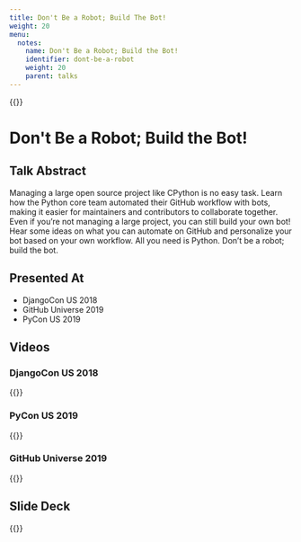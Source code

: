 ```yaml
---
title: Don't Be a Robot; Build The Bot!
weight: 20
menu:
  notes:
    name: Don't Be a Robot; Build the Bot!
    identifier: dont-be-a-robot
    weight: 20
    parent: talks
---
```


{{<note title="Don't Be a Robot; Build The Bot!">}}

# Don't Be a Robot; Build the Bot!

## Talk Abstract 


Managing a large open source project like CPython is no easy task.
Learn how the Python core team automated their GitHub workflow with bots, making it easier for maintainers and contributors to collaborate together.
Even if you’re not managing a large project, you can still build your own bot! Hear some ideas on what you can automate on GitHub and personalize your
bot based on your own workflow. All you need is Python. Don’t be a robot; build the bot.


## Presented At

- DjangoCon US 2018
- GitHub Universe 2019
- PyCon US 2019

## Videos

### DjangoCon US 2018

{{<youtube uOLs3QeZy7M>}}


### PyCon US 2019

{{<youtube _xdEAxLuj9Y>}}

### GitHub Universe 2019

{{<youtube GayKuDpi97o>}}

## Slide Deck

<script defer class="speakerdeck-embed" data-id="e24bf5ef755e4773843f0517069b4dfa" data-ratio="1.77777777777778" src="//speakerdeck.com/assets/embed.js"></script>

{{</note>}}